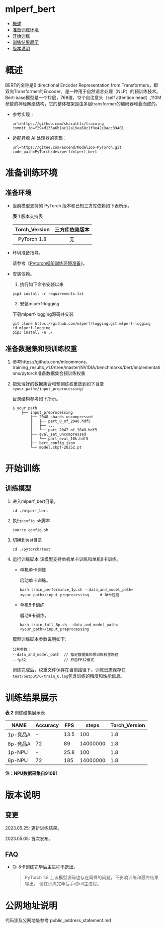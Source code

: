 # mlperf_bert
-   [概述](#概述)
-   [准备训练环境](#准备训练环境)
-   [开始训练](#开始训练)
-   [训练结果展示](#训练结果展示)
-   [版本说明](#版本说明)

# 概述

BERT的全称是Bidirectional Encoder Representation from Transformers，即双向Transformer的Encoder，是一种用于自然语言处理（NLP）的预训练技术。Bert-base模型是一个12层，768维，12个自注意头（self attention head）,110M参数的神经网络结构，它的整体框架是由多层transformer的编码器堆叠而成的。

- 参考实现：

  ```
  url=https://github.com/sharathts/training
  commit_id=f294d135a6b1ac12a19ea68c1f0e42e8acc39401
  ```

- 适配昇腾 AI 处理器的实现：

  ```
  url=https://gitee.com/ascend/ModelZoo-PyTorch.git
  code_path=PyTorch/dev/perf/mlperf_bert
  ```


# 准备训练环境

## 准备环境

- 当前模型支持的 PyTorch 版本和已知三方库依赖如下表所示。

  **表 1**  版本支持表
  
  | Torch_Version | 三方库依赖版本 |
  |:-------:| :----------------------: |
  |  PyTorch 1.8  |    无    |
  
- 环境准备指导。

  请参考《[Pytorch框架训练环境准备](https://www.hiascend.com/document/detail/zh/ModelZoo/pytorchframework/ptes)》。
  
- 安装依赖。

  1. 执行如下命令安装以来
  
  ```
  pip3 install -r requirements.txt
  ```
  2. 安装mlperf-logging
  
  下载mlperf-logging源码并安装 
  ```text
  git clone https://github.com/mlperf/logging.git mlperf-logging
  cd mlperf-logging
  pip3 install -e ./
  ```



## 准备数据集和预训练权重
1. 参考https://github.com/mlcommons、training_results_v1.0/tree/master/NVIDIA/benchmarks/bert/implementations/pytorch准备数据集合预训练权重
2. 把处理好的数据集合和预训练权重放到如下目录`<your_path>/input_preprocessing/`

   目录结构参考如下所示。

   ```
   $ your_path
       ├── input_preprocessing
           ├── 2048_shards_uncompressed
           │   ├── part_0_of_2048.hdf5
           │   ├── ...    
           │   └── part_2047_of_2048.hdf5
           ├── eval_set_uncompressed   
           │   └── part_eval_10k.hdf5
           ├── bert_config.json
           └── model.ckpt-28252.pt
   ```


# 开始训练

## 训练模型

1. 进入mlperf_bert目录。

   ```
   cd ./mlperf_bert
   ```

2. 执行`config.sh`脚本
   ```shell
   source config.sh
   ```
3. 切换到test目录
   ```shell
   cd ./pytorch/test
   ```
4. 运行训练脚本
   该模型支持单机单卡训练和单机8卡训练。

   - 单机单卡训练

     启动单卡训练。

     ``` 
     bash train_performance_1p.sh --data_and_model_path=<your_path>/input_preprocessing     # 单卡性能
     ```
     
   - 单机8卡训练
     
     启动8卡训练。
        ```
        bash train_full_8p.sh --data_and_model_path=<your_path>/input_preprocessing
        ```


   模型训练脚本参数说明如下:
   ```
   公共参数：
   --data_and_model_path  // 指定数据集和预训练权重路径
   --fp32                 // 开启FP32模式
   ```
   训练完成后，权重文件保存在当前路径下，训练日志保存在`test/output/0/train_0.log`包含训练的精度和性能信息。


# 训练结果展示

**表 2**  训练结果展示表

| NAME    | Accuracy | FPS  | steps    |  Torch_Version |
|---------|----------|------|----------|:--------------|
| 1p-竞品A  | -        | 13.5 | 100      |  1.8           |
| 8p-竞品A  | 72       | 89   | 14000000 |  1.8           |
| 1p-NPU  | -        | 25.8 | 100      |  1.8           |
| 8p-NPU  | 72       | 185  | 14000000 |  1.8           |

**注：NPU数据采集自910B1**

# 版本说明

## 变更

2023.05.25: 更新训练结果。

2023.05.05: 首次发布。

## FAQ

- Q: 8卡训练完毕后主进程不退出。
   > PyTorch 1.8 上该模型源码也存在同样的问题，不影响训练和最终结果输出。 请在训练完毕后手动kill主进程。

# 公网地址说明
代码涉及公网地址参考 public_address_statement.md
